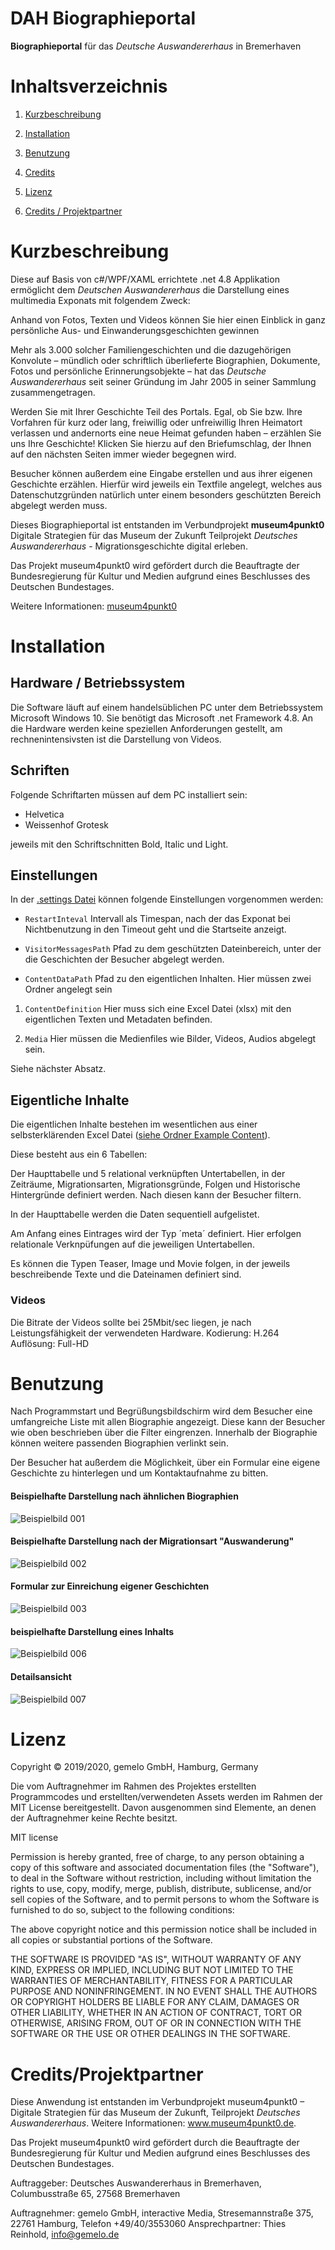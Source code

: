 # DAH Biographieportal
**Biographieportal** für das *Deutsche Auswandererhaus* in Bremerhaven


# Inhaltsverzeichnis

1. [Kurzbeschreibung](#kurzbeschreibung)

1. [Installation](#installation)

1. [Benutzung](#benutzung)

1. [Credits](#credits)

1. [Lizenz](#lizenz)

1. [Credits / Projektpartner](#creditsprojektpartner)


# Kurzbeschreibung

Diese auf Basis von c#/WPF/XAML errichtete .net 4.8 Applikation ermöglicht dem *Deutschen Auswandererhaus* die Darstellung eines multimedia Exponats mit folgendem Zweck:

Anhand von Fotos, Texten und Videos können Sie hier einen Einblick in ganz persönliche Aus- und Einwanderungsgeschichten gewinnen
			
Mehr als 3.000 solcher Familiengeschichten und die dazugehörigen Konvolute – mündlich oder schriftlich überlieferte Biographien, Dokumente, Fotos und persönliche Erinnerungsobjekte – hat das *Deutsche Auswandererhaus* seit seiner Gründung im Jahr 2005 in seiner Sammlung zusammengetragen.
			
Werden Sie mit Ihrer Geschichte Teil des Portals. Egal, ob Sie bzw. Ihre Vorfahren für kurz oder lang, freiwillig oder unfreiwillig Ihren Heimatort verlassen und andernorts eine neue Heimat gefunden haben – erzählen Sie uns Ihre Geschichte! Klicken Sie hierzu auf den Briefumschlag, der Ihnen auf den nächsten Seiten immer wieder begegnen wird.

Besucher können außerdem eine Eingabe erstellen und aus ihrer eigenen Geschichte erzählen. Hierfür wird jeweils ein Textfile angelegt, welches aus Datenschutzgründen natürlich unter einem besonders geschützten Bereich abgelegt werden muss.
			
			
Dieses Biographieportal ist entstanden im Verbundprojekt 
**museum4punkt0** Digitale Strategien für das Museum der Zukunft
Teilprojekt *Deutsches Auswandererhaus* - Migrationsgeschichte digital erleben. 

Das Projekt museum4punkt0 wird gefördert durch die Beauftragte der Bundesregierung für Kultur und Medien aufgrund eines Beschlusses des Deutschen Bundestages.

Weitere Informationen: [museum4punkt0](www.museum4punkt0.de)

# Installation

## Hardware / Betriebssystem
Die Software läuft auf einem handelsüblichen PC unter dem Betriebssystem Microsoft Windows 10. Sie benötigt das Microsoft .net Framework 4.8. An die Hardware werden keine speziellen Anforderungen gestellt, am rechnenintensivsten ist die Darstellung von Videos.

## Schriften
Folgende Schriftarten müssen auf dem PC installiert sein:
* Helvetica
* Weissenhof Grotesk

jeweils mit den Schriftschnitten Bold, Italic und Light.

## Einstellungen
In der [.settings Datei](Properties/Settings.settings) können folgende Einstellungen vorgenommen werden:

* `RestartInteval`
Intervall als Timespan, nach der das Exponat bei Nichtbenutzung in den Timeout geht und die Startseite anzeigt.

* `VisitorMessagesPath`
Pfad zu dem geschützten Dateinbereich, unter der die Geschichten der Besucher abgelegt werden.

* `ContentDataPath`
Pfad zu den eigentlichen Inhalten. 
Hier müssen zwei Ordner angelegt sein

1. `ContentDefinition`
Hier muss sich eine Excel Datei (xlsx) mit den eigentlichen Texten und Metadaten befinden.

2. `Media`
Hier müssen die Medienfiles wie Bilder, Videos, Audios abgelegt sein.

Siehe nächster Absatz.


## Eigentliche Inhalte
Die eigentlichen Inhalte bestehen im wesentlichen aus einer selbsterklärenden Excel Datei ([siehe Ordner Example Content](ExampleContent)).

Diese besteht aus ein 6 Tabellen:

Der Haupttabelle und 5 relational verknüpften Untertabellen, in der Zeiträume, Migrationsarten, Migrationsgründe, Folgen und Historische Hintergründe definiert werden. Nach diesen kann der Besucher filtern.

In der Haupttabelle werden die Daten sequentiell aufgelistet.

Am Anfang eines Eintrages wird der Typ ´meta´ definiert. Hier erfolgen relationale Verknpüfungen auf die jeweiligen Untertabellen.

Es können die Typen Teaser, Image und Movie folgen, in der jeweils beschreibende Texte und die Dateinamen definiert sind.

### Videos
Die Bitrate der Videos sollte bei 25Mbit/sec liegen, je nach Leistungsfähigkeit der verwendeten Hardware. 
Kodierung: H.264 
Auflösung: Full-HD

# Benutzung
Nach Programmstart und Begrüßungsbildschirm wird dem Besucher eine umfangreiche Liste mit allen Biographie angezeigt. Diese kann der Besucher wie oben beschrieben über die Filter eingrenzen. Innerhalb der Biographie können weitere passenden Biographien verlinkt sein.

Der Besucher hat außerdem die Möglichkeit, über ein Formular eine eigene Geschichte zu hinterlegen und um Kontaktaufnahme zu bitten.

#### Beispielhafte Darstellung nach ähnlichen Biographien
![Beispielbild 001](/ExampleScreenshots/001.jpg)

#### Beispielhafte Darstellung nach der Migrationsart "Auswanderung"
![Beispielbild 002](/ExampleScreenshots/002.jpg)

#### Formular zur Einreichung eigener Geschichten
![Beispielbild 003](/ExampleScreenshots/003.jpg)

#### beispielhafte Darstellung eines Inhalts
![Beispielbild 006](/ExampleScreenshots/006.jpg)

#### Detailsansicht
![Beispielbild 007](/ExampleScreenshots/007.jpg)



# Lizenz
Copyright © 2019/2020, gemelo GmbH, Hamburg, Germany

Die vom Auftragnehmer im Rahmen des Projektes erstellten Programmcodes und erstellten/verwendeten Assets werden im Rahmen der MIT License bereitgestellt. Davon ausgenommen sind Elemente, an denen der Auftragnehmer keine Rechte besitzt.

MIT license

Permission is hereby granted, free of charge, to any person obtaining a copy of this software and associated documentation files (the "Software"), to deal in the Software without restriction, including without limitation the rights to use, copy, modify, merge, publish, distribute, sublicense, and/or sell copies of the Software, and to permit persons to whom the Software is furnished to do so, subject to the following conditions:

The above copyright notice and this permission notice shall be included in all copies or substantial portions of the Software.

THE SOFTWARE IS PROVIDED "AS IS", WITHOUT WARRANTY OF ANY KIND, EXPRESS OR IMPLIED, INCLUDING BUT NOT LIMITED TO THE WARRANTIES OF MERCHANTABILITY, FITNESS FOR A PARTICULAR PURPOSE AND NONINFRINGEMENT. IN NO EVENT SHALL THE AUTHORS OR COPYRIGHT HOLDERS BE LIABLE FOR ANY CLAIM, DAMAGES OR OTHER LIABILITY, WHETHER IN AN ACTION OF CONTRACT, TORT OR OTHERWISE, ARISING FROM, OUT OF OR IN CONNECTION WITH THE SOFTWARE OR THE USE OR OTHER DEALINGS IN THE SOFTWARE.


# Credits/Projektpartner

Diese Anwendung ist entstanden im Verbundprojekt museum4punkt0 – Digitale Strategien für das Museum der Zukunft, Teilprojekt *Deutsches Auswandererhaus*. Weitere Informationen: www.museum4punkt0.de.

Das Projekt museum4punkt0 wird gefördert durch die Beauftragte der Bundesregierung für Kultur und Medien aufgrund eines Beschlusses des Deutschen Bundestages.

Auftraggeber: Deutsches Auswandererhaus in Bremerhaven, Columbusstraße 65, 27568 Bremerhaven

Auftragnehmer: gemelo GmbH, interactive Media, Stresemannstraße 375, 22761 Hamburg, Telefon +49/40/3553060
Ansprechpartner: Thies Reinhold, info@gemelo.de


